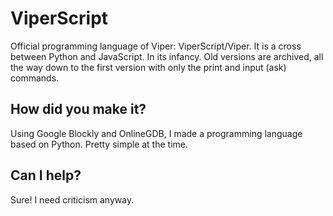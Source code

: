 # ViperScript
Official programming language of Viper: ViperScript/Viper. It is a cross between Python and JavaScript. In its infancy.
Old versions are archived, all the way down to the first version with only the print and input (ask) commands.
## How did you make it?
Using Google Blockly and OnlineGDB, I made a programming language based on Python. Pretty simple at the time.
## Can I help?
Sure! I need criticism anyway.
